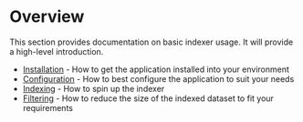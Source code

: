 # Overview

This section provides documentation on basic indexer usage. It will provide a high-level introduction.

* [Installation](installation.md) - How to get the application installed into your environment
* [Configuration](configuration.md) - How to best configure the application to suit your needs
* [Indexing](indexing.md) - How to spin up the indexer
* [Filtering](filtering.md) - How to reduce the size of the indexed dataset to fit your requirements
